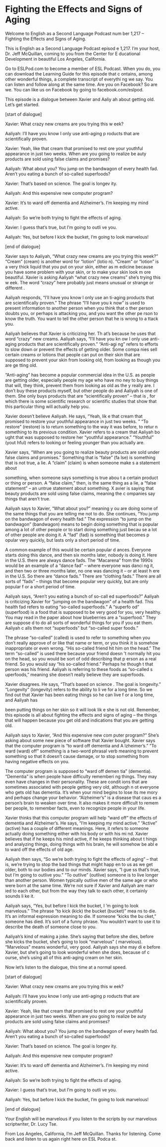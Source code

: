# Fighting the Effects and Signs of Aging

Welcome to English as a Second Language Podcast num ber 1,217 – Fighting the Effects and Signs of Aging.

This is English as a Second Language Podcast episod e 1,217. I’m your host, Dr. Jeff McQuillan, coming to you from the Center for E ducational Development in beautiful Los Angeles, California.

Go to ESLPod.com to become a member of ESL Podcast.  When you do, you can download the Learning Guide for this episode that c ontains, among other wonderful things, a complete transcript of everythi ng we say. You can listen and follow along at the same time. Are you on Facebook?  So are we. You can like us on Facebook by going to facebook.com/eslpod.

This episode is a dialogue between Xavier and Aaliy ah about getting old. Let’s get started.

[start of dialogue]

Xavier: What crazy new creams are you trying this w eek?

Aaliyah: I’ll have you know I only use anti-aging p roducts that are scientifically proven.

Xavier: Yeah, like that cream that promised to rest ore your youthful appearance in just two weeks. When are you going to realize be auty products are sold using false claims and promises?

Aaliyah: What about you? You jump on the bandwagon of every health fad. Aren’t you eating a bunch of so-called superfoods?

Xavier: That’s based on science. The goal is longev ity.

Aaliyah: And this expensive new computer program?

Xavier: It’s to ward off dementia and Alzheimer’s. I’m keeping my mind active.

Aaliyah: So we’re both trying to fight the effects of aging.

Xavier: I guess that’s true, but I’m going to outli ve you.

Aaliyah: Yes, but before I kick the bucket, I’m going to look marvelous!

[end of dialogue]

Xavier says to Aaliyah, “What crazy new creams are you trying this week?” “Cream” (cream) is another word for “lotion” (lotio n). “Cream” or “lotion” is a very thick liquid that you put on your skin, either as m edicine because you have some problem with your skin, or to make your skin look m ore beautiful. Xavier is asking Aaliyah “what crazy new creams” she’s trying this w eek. The word “crazy” here probably just means unusual or strange or different .

Aaliyah responds, “I’ll have you know I only use an ti-aging products that are scientifically proven.” The phrase “I’ll have you k now” is used to present information to another person when you think that o ther person doubts you, or perhaps is attacking you, and you want the other pe rson to know the truth. You want to tell the other person that he is wrong to a ttack you.

Aaliyah believes that Xavier is criticizing her. Th at’s because he uses that word “crazy” new creams. Aaliyah says, “I’ll have you kn ow I only use anti-aging products that are scientifically proven.” “Anti-agi ng” refers to efforts to slow down or prevent the effects of getting older. Some compa nies sell certain creams or lotions that people can put on their skin that are supposed to prevent your skin from looking old, from looking as though you are ge tting old.

“Anti-aging” has become a popular commercial idea in the U.S. as people are getting older, especially people my age who have mo ney to buy things that will, they think, prevent them from looking as old as the y really are. I don’t buy these products myself, but other people do and Aaliyah is  one of them. She only buys products that are “scientifically proven” – that is , for which there is some scientific research or scientific studies that show that this particular thing will actually help you.

Xavier doesn’t believe Aaliyah. He says, “Yeah, lik e that cream that promised to restore your youthful appearance in just two weeks. ” “To restore” (restore) is to return something to the way it was before, to retur n something to its previous condition. Xavier refers to a cream that Aaliyah bo ught that was supposed to restore her “youthful appearance.” “Youthful” (yout hful) refers to looking or feeling younger than you actually are.

Xavier says, “When are you going to realize beauty products are sold under false claims and promises.” Something that is “false” (fa lse) is something that is not true, a lie. A “claim” (claim) is when someone make s a statement about

something, when someone says something is true abou t a certain product or thing or person. A “false claim,” then, is the same  thing as a lie, a “false statement” – an untrue statement about something. X avier is saying that beauty products are sold using false claims, meaning the c ompanies say things that aren’t true.

Aaliyah says to Xavier, “What about you?” meaning y ou are doing some of the same things that you are telling me not to do. She continues, “You jump on the bandwagon of every health fad.” The expression “to jump on the bandwagon” (bandwagon) means to begin doing something that is popular among a lot of other people or to start doing something just becau se a lot of other people are doing it. A “fad” (fad) is something that becomes p opular very quickly, but lasts only a short period of time.

A common example of this would be certain popular d ances. Everyone starts doing this dance, and then six months later, nobody  is doing it. Here in the U.S. there are always dance fads. The “Macarena” from the 1990s would be an example of a “dance fad” – where everyone was danci ng it, and then two or three months later, no one was dancing it – or at least h ere in the U.S. So there are “dance fads.” There are “clothing fads.” There are all sorts of “fads” – things that become popular very quickly, but are only popular f or a short period of time.

Aaliyah says, “Aren’t you eating a bunch of so-call ed superfoods?” Aaliyah is criticizing Xavier for “jumping on the bandwagon” of a health fad. This health fad refers to eating “so-called superfoods.” A “superfo od” (superfood) is a food that is supposed to be very good for you, very healthy. You  may read in the paper about how blueberries are a “superfood.” They are suppose d to do all sorts of wonderful things for you if you eat them. Aaliyah c alls them not “superfoods” but “so-called super foods.”

The phrase “so-called” (called) is used to refer to  something when you don’t really approve of or like that name or term, or you  think it is somehow inappropriate or even wrong. “His so-called friend hit him on the head.” The term “so-called” is used there because your friend doesn ’t normally hit you on the head, so you would be sort of odd describing that p erson as a real friend. So you would say “his so-called friend.” Perhaps he though t that person was his friend. Aaliyah is referring to these foods as “so-called s uperfoods,” meaning she doesn’t really believe they are superfoods.

Xavier disagrees. He says, “That’s based on science . The goal is longevity.” “Longevity” (longevity) refers to the ability to li ve for a long time. So we find out that Xavier has been eating things so he can live f or a long time, and Aaliyah has

been putting things on her skin so it will look lik e she is not old. Remember, this episode is all about fighting the effects and signs  of aging – the things that will happen because you get old and indications that you  are getting old.

Aaliyah says to Xavier, “And this expensive new com puter program?” She’s asking about some new piece of software that Xavier  bought. Xavier says that the computer program is “to ward off dementia and A lzheimer’s.” “To ward (ward) off” something is a two-word phrasal verb meaning to prevent something so that it doesn’t cause damage, or to stop something from having negative effects on you.

The computer program is supposed to “ward off demen tia” (dementia). “Dementia” is when people have difficulty rememberi ng things. They may even have changes in their personality. These are condit ions that are sometimes associated with people getting very old, although n ot everyone who gets old has dementia. It’s when your mind begins to lose its me mory and perhaps change your behavior. “Alzheimer’s” is a disease that caus es a person’s brain to weaken over time. It also makes it more difficult to remem ber people, to remember facts, even to recognize people in your life.

Xavier thinks that this computer program will help “ward off” the effects of dementia and Alzheimer’s. He says, “I’m keeping my mind active.” “Active” (active) has a couple of different meanings. Here, it refers to someone actually doing something either with his body or with his mi nd. Xavier believes that if he keeps his mind active, if he keeps thinking about t hings and analyzing things, doing things with his brain, he will somehow be abl e to ward off the effects of old age.

Aaliyah then says, “So we’re both trying to fight the effects of aging” – that is, we’re trying to stop the bad things that might happ en to us as we get older, both to our bodies and to our minds. Xavier says, “I gue ss that’s true, but I’m going to outlive you.” “To outlive” (outlive) someone is to live longer than another person. Women typically outlive men of the same age or who were born at the same time. We’re not sure if Xavier and Aaliyah are marr ied to each other, but from the way they talk to each other, it certainly sounds li ke it.

Aaliyah says, “Yes, but before I kick the bucket, I ’m going to look marvelous.” The phrase “to kick (kick) the bucket (bucket)” mea ns to die. It’s an informal expression meaning to die. If someone “kicks the bu cket,” someone has died. It’s sort of a funny phrase. You wouldn’t want to use it  to describe the death of someone close to you.

Aaliyah’s kind of making a joke. She’s saying that before she dies, before she kicks the bucket, she’s going to look “marvelous” ( marvelous). “Marvelous” means wonderful, very good. Aaliyah says she may di e before Xavier, but she’s going to look wonderful when she does, because of c ourse, she’s using all of this anti-aging cream on her skin.

Now let’s listen to the dialogue, this time at a normal speed.

[start of dialogue]

Xavier: What crazy new creams are you trying this w eek?

Aaliyah: I’ll have you know I only use anti-aging p roducts that are scientifically proven.

Xavier: Yeah, like that cream that promised to rest ore your youthful appearance in just two weeks. When are you going to realize be auty products are sold using false claims and promises?

Aaliyah: What about you? You jump on the bandwagon of every health fad. Aren’t you eating a bunch of so-called superfoods?

Xavier: That’s based on science. The goal is longev ity.

Aaliyah: And this expensive new computer program?

Xavier: It’s to ward off dementia and Alzheimer’s. I’m keeping my mind active.

Aaliyah: So we’re both trying to fight the effects of aging.

Xavier: I guess that’s true, but I’m going to outli ve you.

Aaliyah: Yes, but before I kick the bucket, I’m going to look marvelous!

[end of dialogue]

Your English will be marvelous if you listen to the  scripts by our marvelous scriptwriter, Dr. Lucy Tse.

From Los Angeles, California, I’m Jeff McQuillan. Thanks for listening. Come back and listen to us again right here on ESL Podca st.

